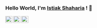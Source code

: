 ### Hello World, I'm [Istiak Shaharia](https://iamistiak.com) ! 👋


<a href="https://twitter.com/istiak_shaharia">
  <img align="left" alt="Saharukh's Twitter" width="22px" src="https://cdn.jsdelivr.net/npm/simple-icons@v3/icons/twitter.svg" />
</a>

<a href="https://github.com/imIstiak">
  <img align="left" alt="Pawan's Github" width="22px" src="https://cdn.jsdelivr.net/npm/simple-icons@v3/icons/github.svg" />
</a>

<a href="https://www.facebook.com/boomboom.istiak/">
  <img align="left" alt="Saharukh's Facebook" width="22px" src="https://cdn.jsdelivr.net/npm/simple-icons@v3/icons/facebook.svg" />
</a>
